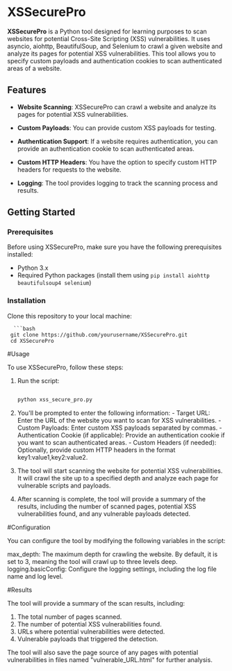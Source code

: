 # XSSecurePro

**XSSecurePro** is a Python tool designed for learning purposes to scan websites for potential Cross-Site Scripting (XSS) vulnerabilities. It uses asyncio, aiohttp, BeautifulSoup, and Selenium to crawl a given website and analyze its pages for potential XSS vulnerabilities. This tool allows you to specify custom payloads and authentication cookies to scan authenticated areas of a website.

## Features

- **Website Scanning**: XSSecurePro can crawl a website and analyze its pages for potential XSS vulnerabilities.

- **Custom Payloads**: You can provide custom XSS payloads for testing.

- **Authentication Support**: If a website requires authentication, you can provide an authentication cookie to scan authenticated areas.

- **Custom HTTP Headers**: You have the option to specify custom HTTP headers for requests to the website.

- **Logging**: The tool provides logging to track the scanning process and results.

## Getting Started

### Prerequisites
Before using XSSecurePro, make sure you have the following prerequisites installed:

- Python 3.x
- Required Python packages (install them using `pip install aiohttp beautifulsoup4 selenium`)

### Installation
Clone this repository to your local machine:

      ```bash
     git clone https://github.com/yourusername/XSSecurePro.git
     cd XSSecurePro

#Usage

To use XSSecurePro, follow these steps:

1. Run the script:

    ```bash

    python xss_secure_pro.py

2.  You'll be prompted to enter the following information:
        - Target URL: Enter the URL of the website you want to scan for XSS vulnerabilities.
        - Custom Payloads: Enter custom XSS payloads separated by commas.
        - Authentication Cookie (if applicable): Provide an authentication cookie if you want to scan authenticated areas.
        - Custom Headers (if needed): Optionally, provide custom HTTP headers in the format key1:value1,key2:value2.

3. The tool will start scanning the website for potential XSS vulnerabilities. It will crawl the site up to a specified depth and analyze each page for vulnerable scripts and payloads.

4.  After scanning is complete, the tool will provide a summary of the results, including the number of scanned pages, potential XSS vulnerabilities found, and any vulnerable payloads detected.

#Configuration

You can configure the tool by modifying the following variables in the script:

  max_depth: The maximum depth for crawling the website. By default, it is set to 3, meaning the tool will crawl up to three levels deep.
    logging.basicConfig: Configure the logging settings, including the log file name and log level.

#Results

The tool will provide a summary of the scan results, including:

  1. The total number of pages scanned.
  2.  The number of potential XSS vulnerabilities found.
  3.  URLs where potential vulnerabilities were detected.
  4.  Vulnerable payloads that triggered the detection.

The tool will also save the page source of any pages with potential vulnerabilities in files named "vulnerable_URL.html" for further analysis.


